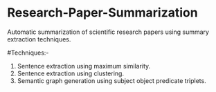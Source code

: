 # Research-Paper-Summarization

Automatic summarization of scientific research papers using summary extraction techniques.
  
  


#Techniques:-
1) Sentence extraction using maximum similarity.  
2) Sentence extraction using clustering.  
3) Semantic graph generation using subject object predicate triplets.  

